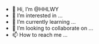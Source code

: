 - 👋 Hi, I’m @HHLWY
- 👀 I’m interested in ...
- 🌱 I’m currently learning ...
- 💞️ I’m looking to collaborate on ...
- 📫 How to reach me ...

<!---
HHLWY/HHLWY is a ✨ special ✨ repository because its `README.md` (this file) appears on your GitHub profile.
You can click the Preview link to take a look at your changes.
--->
